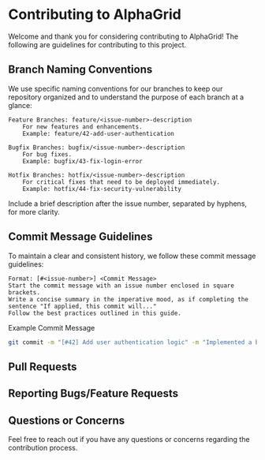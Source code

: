 # Contributing to AlphaGrid

Welcome and thank you for considering contributing to AlphaGrid! The following are guidelines for contributing to this project.

## Branch Naming Conventions

We use specific naming conventions for our branches to keep our repository organized and to understand the purpose of each branch at a glance:

    Feature Branches: feature/<issue-number>-description
        For new features and enhancements.
        Example: feature/42-add-user-authentication

    Bugfix Branches: bugfix/<issue-number>-description
        For bug fixes.
        Example: bugfix/43-fix-login-error

    Hotfix Branches: hotfix/<issue-number>-description
        For critical fixes that need to be deployed immediately.
        Example: hotfix/44-fix-security-vulnerability

Include a brief description after the issue number, separated by hyphens, for more clarity.

## Commit Message Guidelines

To maintain a clear and consistent history, we follow these commit message guidelines:

    Format: [#<issue-number>] <Commit Message>
    Start the commit message with an issue number enclosed in square brackets.
    Write a concise summary in the imperative mood, as if completing the sentence "If applied, this commit will..."
    Follow the best practices outlined in this guide.

Example Commit Message

```bash
git commit -m "[#42] Add user authentication logic" -m "Implemented a basic authentication system including login and logout functionality. Added necessary unit tests."
```

## Pull Requests

## Reporting Bugs/Feature Requests

## Questions or Concerns

Feel free to reach out if you have any questions or concerns regarding the contribution process.
